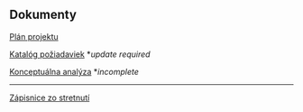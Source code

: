 ## Dokumenty

[Plán projektu](./1-project_plan.md)

[Katalóg požiadaviek](./2-requirements_catalog.pdf) \**update required*

[Konceptuálna analýza](./3-conceptual_analysis.pdf) \**incomplete*

----

[Zápisnice zo stretnutí](./minutes/)
